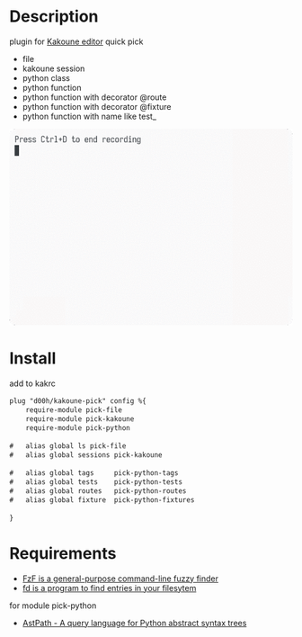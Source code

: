 # Description

plugin for [Kakoune editor](https://kakoune.org/) 
quick pick

* file
* kakoune session
* python class
* python function
* python function with decorator @route
* python function with decorator @fixture
* python function with name like test_

![PickFileExample](https://raw.githubusercontent.com/d00h/kakoune-pick/master/docs/pick-file-example.gif)

# Install

add to kakrc

```shell
plug "d00h/kakoune-pick" config %{
    require-module pick-file
    require-module pick-kakoune
    require-module pick-python

#   alias global ls pick-file
#   alias global sessions pick-kakoune

#   alias global tags     pick-python-tags
#   alias global tests    pick-python-tests
#   alias global routes   pick-python-routes
#   alias global fixture  pick-python-fixtures

}
```

# Requirements

* [FzF is a general-purpose command-line fuzzy finder](https://github.com/junegunn/fzf)
* [fd is a program to find entries in your filesytem](https://github.com/sharkdp/fd)

for module pick-python

* [AstPath - A query language for Python abstract syntax trees](https://github.com/hchasestevens/astpath) 

